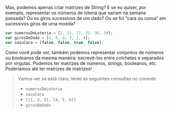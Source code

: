 Mas, podemos apenas criar matrizes de String? E se eu quiser, por exemplo, representar os números de loteria que saíram na semana passada? Ou os giros sucessivos de um dado? Ou se foi “cara ou coroa” em sucessivos giros de uma moeda?


```javascript
var numerosDeLoteria = [2, 11, 17, 32, 36, 39];
var girosDeDado = [1, 6, 6, 2, 2, 4];
var saiuCara = [false, false, true, false];
```

Como você pode ver, também podemos representar conjuntos de números ou booleanos da mesma maneira: escrevê-los entre colchetes e separados por vírgulas.
Podemos ter matrizes de números, strings, booleanos, etc. Poderíamos até ter matrizes de matrizes!


>  Vamos ver se está claro, tente as seguintes consultas no console:
>
> * `numerosDeLoteria`
> * `saiuCara`
> * `[[1, 2, 3], [4, 5, 6]]`
> * `girosDeDado`


